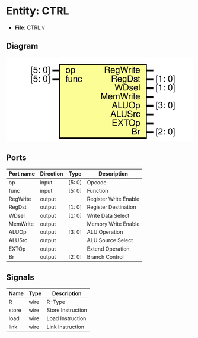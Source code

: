 # Entity: CTRL 

- **File**: CTRL.v
## Diagram

![Diagram](CTRL.svg "Diagram")
## Ports

| Port name | Direction | Type   | Description           |
| --------- | --------- | ------ | --------------------- |
| op        | input     | [5: 0] | Opcode                |
| func      | input     | [5: 0] | Function              |
| RegWrite  | output    |        | Register Write Enable |
| RegDst    | output    | [1: 0] | Register Destination  |
| WDsel     | output    | [1: 0] | Write Data Select     |
| MemWrite  | output    |        | Memory Write Enable   |
| ALUOp     | output    | [3: 0] | ALU Operation         |
| ALUSrc    | output    |        | ALU Source Select     |
| EXTOp     | output    |        | Extend Operation      |
| Br        | output    | [2: 0] | Branch Control        |
## Signals

| Name  | Type | Description       |
| ----- | ---- | ----------------- |
| R     | wire | R-Type            |
| store | wire | Store Instruction |
| load  | wire | Load Instruction  |
| link  | wire | Link Instruction  |

